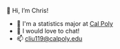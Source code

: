 👋 Hi, I’m Chris!

- 📖 I'm a statistics major at <a href="https://www.calpoly.edu/" target="_blank">Cal Poly</a>
- 💬 I would love to chat!
- 📫 cliu119@calpoly.edu

<!---
cliuc/cliuc is a ✨ special ✨ repository because its `README.md` (this file) appears on your GitHub profile.
You can click the Preview link to take a look at your changes.
--->
